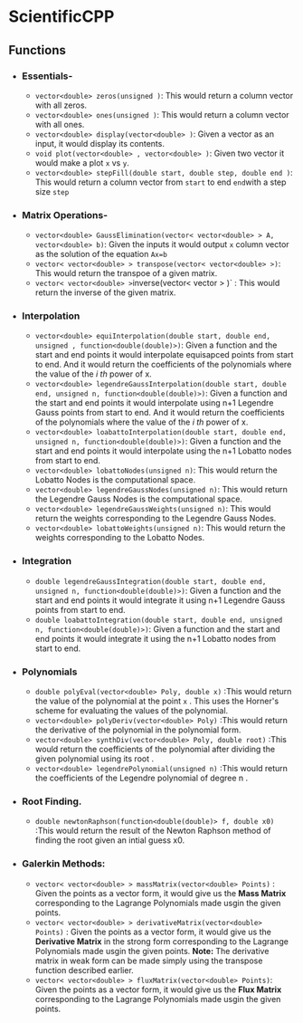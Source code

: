 # ScientificCPP


## Functions 
* ### Essentials-
    * `vector<double> zeros(unsigned )`: This would return a column vector with all zeros.
    * `vector<double> ones(unsigned )`: This would return a column vector with all ones.
    * `vector<double> display(vector<double> )`: Given a vector<double> as an input, it would display its contents.
    * `void plot(vector<double> , vector<double> )`: Given two vector it would make a plot `x` vs `y`.
    * `vector<double> stepFill(double start, double step, double end )`: This would return a column vector from `start` to end `end`with a step size `step`
* ### Matrix Operations-
    * `vector<double> GaussElimination(vector< vector<double> > A, vector<double> b)`: Given the inputs it would output `x` column vector as the solution of the equation `Ax=b`
    * `vector< vector<double> > transpose(vector< vector<double> >)`: This would return the transpoe of a given matrix.
	* `vector< vector<double> >`inverse(vector< vector<double> > )` : This would return the inverse of the given matrix.
* ### Interpolation 
    * `vector<double> equiInterpolation(double start, double end, unsigned , function<double(double)>)`: Given a function and the start and end points it would interpolate equisapced points from start to end. And it would return the coefficients of the polynomials where the value of the _i th_ power of x.
    * `vector<double> legendreGaussInterpolation(double start, double end, unsigned n, function<double(double)>)`: Given a function and the start and end points it would interpolate using n+1 Legendre Gauss points from start to end. And it would return the coefficients of the polynomials where the value of the _i th_ power of x.
    * `vector<double> loabattoInterpolation(double start, double end, unsigned n, function<double(double)>)`: Given a function and the start and end points it would interpolate using the n+1 Lobatto nodes from start to end.
    * `vector<double> lobattoNodes(unsigned n)`: This would return the Lobatto Nodes is the computational space.
    * `vector<double> legendreGaussNodes(unsigned n)`: This would return the Legendre Gauss Nodes is the computational space.
    *  `vector<double> legendreGaussWeights(unsigned n)`: This would return the weights corresponding to the Legendre Gauss Nodes.
    *  `vector<double> lobattoWeights(unsigned n)`: This would return the weights corresponding to the Lobatto Nodes.
    
* ### Integration
    * `double legendreGaussIntegration(double start, double end, unsigned n, function<double(double)>)`: Given a function and the start and end points it would integrate it using n+1 Legendre Gauss points from start to end.
    * `double loabattoIntegration(double start, double end, unsigned n, function<double(double)>)`: Given a function and the start and end points it would integrate it using the n+1 Lobatto nodes from start to end.

* ### Polynomials
    * `double polyEval(vector<double> Poly, double x)` :This would return the value of the polynomial at the point `x` . This uses the Horner's scheme for evaluating the values of the polynomial. 
    * `vector<double> polyDeriv(vector<double> Poly)` :This would return the derivative of the polynomial in the polynomial form. 
    * `vector<double> synthDiv(vector<double> Poly, double root)` :This would return the coefficients of the polynomial after dividing the given polynomial using its root .
    * `vector<double> legendrePolynomial(unsigned n)` :This would return the coefficients of the Legendre polynomial of degree n .

* ### Root Finding.
    * `double newtonRaphson(function<double(double)> f, double x0)` :This would return the result of the Newton Raphson method of finding the root given an intial guess x0.

* ### Galerkin Methods:
    * `vector< vector<double> > massMatrix(vector<double> Points)` : Given the points as a vector<double> form, it would give us the **Mass Matrix** corresponding to the Lagrange Polynomials made usgin the given points.
    * `vector< vector<double> > derivativeMatrix(vector<double> Points)` : Given the points as a vector<double> form, it would give us the **Derivative Matrix**  in the strong form corresponding to the Lagrange Polynomials made usgin the given points. **Note:** The derivative matrix in weak form can be made simply using the transpose function described earlier.
    * `vector< vector<double> > fluxMatrix(vector<double> Points)`: Given the points as a vector<double> form, it would give us the **Flux Matrix** corresponding to the Lagrange Polynomials made usgin the given points. 
     
